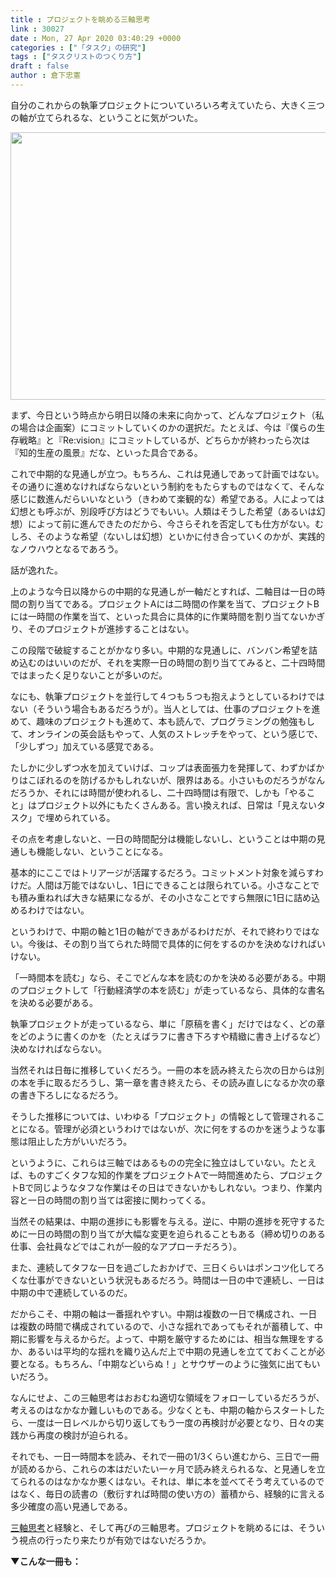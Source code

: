 ```yaml
---
title : プロジェクトを眺める三軸思考
link : 30027
date : Mon, 27 Apr 2020 03:40:29 +0000
categories : ["「タスク」の研究"]
tags : ["タスクリストのつくり方"]
draft : false
author : 倉下忠憲
---
```


自分のこれからの執筆プロジェクトについていろいろ考えていたら、大きく三つの軸が立てられるな、ということに気がついた。

<a href="https://rashita.net/blog/?attachment_id=30028" rel="attachment wp-att-30028"><img src="https://rashita.net/blog/wp-content/uploads/2020/04/10711E3F-57CE-4693-B142-B83AC8F9EEE4-700x428.jpg" alt="" width="700" height="428" class="alignnone size-large wp-image-30028" /></a>

まず、今日という時点から明日以降の未来に向かって、どんなプロジェクト（私の場合は企画案）にコミットしていくのかの選択だ。たとえば、今は『僕らの生存戦略』と『Re:vision』にコミットしているが、どちらかが終わったら次は『知的生産の風景』だな、といった具合である。

これで中期的な見通しが立つ。もちろん、これは見通しであって計画ではない。その通りに進めなければならないという制約をもたらすものではなくて、そんな感じに数進んだらいいなという（きわめて楽観的な）希望である。人によっては幻想とも呼ぶが、別段呼び方はどうでもいい。人類はそうした希望（あるいは幻想）によって前に進んできたのだから、今さらそれを否定しても仕方がない。むしろ、そのような希望（ないしは幻想）といかに付き合っていくのかが、実践的なノウハウとなるであろう。

話が逸れた。

上のような今日以降からの中期的な見通しが一軸だとすれば、二軸目は一日の時間の割り当てである。プロジェクトAには二時間の作業を当て、プロジェクトBには一時間の作業を当て、といった具合に具体的に作業時間を割り当てないかぎり、そのプロジェクトが進捗することはない。

この段階で破綻することがかなり多い。中期的な見通しに、バンバン希望を詰め込むのはいいのだが、それを実際一日の時間の割り当ててみると、二十四時間ではまったく足りないことが多いのだ。

なにも、執筆プロジェクトを並行して４つも５つも抱えようとしているわけではない（そういう場合もあるだろうが）。当人としては、仕事のプロジェクトを進めて、趣味のプロジェクトも進めて、本も読んで、プログラミングの勉強もして、オンラインの英会話もやって、人気のストレッチをやって、という感じで、「少しずつ」加えている感覚である。

たしかに少しずつ水を加えていけば、コップは表面張力を発揮して、わずかばかりはこぼれるのを防げるかもしれないが、限界はある。小さいものだろうがなんだろうか、それには時間が使われるし、二十四時間は有限で、しかも「やること」はプロジェクト以外にもたくさんある。言い換えれば、日常は「見えないタスク」で埋められている。

その点を考慮しないと、一日の時間配分は機能しないし、ということは中期の見通しも機能しない、ということになる。

基本的にここではトリアージが活躍するだろう。コミットメント対象を減らすわけだ。人間は万能ではないし、1日にできることは限られている。小さなことでも積み重ねれば大きな結果になるが、その小さなことですら無限に1日に詰め込めるわけではない。

というわけで、中期の軸と1日の軸ができあがるわけだが、それで終わりではない。今後は、その割り当てられた時間で具体的に何をするのかを決めなければいけない。

「一時間本を読む」なら、そこでどんな本を読むのかを決める必要がある。中期のプロジェクトして「行動経済学の本を読む」が走っているなら、具体的な書名を決める必要がある。

執筆プロジェクトが走っているなら、単に「原稿を書く」だけではなく、どの章をどのように書くのかを（たとえばラフに書き下ろすや精緻に書き上げるなど）決めなければならない。

当然それは日毎に推移していくだろう。一冊の本を読み終えたら次の日からは別の本を手に取るだろうし、第一章を書き終えたら、その読み直しになるか次の章の書き下ろしになるだろう。

そうした推移については、いわゆる「プロジェクト」の情報として管理されることになる。管理が必須というわけではないが、次に何をするのかを迷うような事態は阻止した方がいいだろう。

というように、これらは三軸ではあるものの完全に独立はしていない。たとえば、ものすごくタフな知的作業をプロジェクトAで一時間進めたら、プロジェクトBで同じようなタフな作業はその日はできないかもしれない。つまり、作業内容と一日の時間の割り当ては密接に関わってくる。

当然その結果は、中期の進捗にも影響を与える。逆に、中期の進捗を死守するために一日の時間の割り当てが大幅な変更を迫られることもある（締め切りのある仕事、会社員などではこれが一般的なアプローチだろう）。

また、連続してタフな一日を過ごしたおかげで、三日くらいはポンコツ化してろくな仕事ができないという状況もあるだろう。時間は一日の中で連続し、一日は中期の中で連続しているのだ。

だからこそ、中期の軸は一番揺れやすい。中期は複数の一日で構成され、一日は複数の時間で構成されているので、小さな揺れであってもそれが蓄積して、中期に影響を与えるからだ。よって、中期を厳守するためには、相当な無理をするか、あるいは平均的な揺れを織り込んだ上で中期の見通しを立てておくことが必要となる。もちろん、「中期などいらぬ！」とサウザーのように強気に出てもいいだろう。

なんにせよ、この三軸思考はおおむね適切な領域をフォローしているだろうが、考えるのはなかなか難しいものである。少なくとも、中期の軸からスタートしたら、一度は一日レベルから切り返してもう一度の再検討が必要となり、日々の実践から再度の検討が迫られる。

それでも、一日一時間本を読み、それで一冊の1/3くらい進むから、三日で一冊が読めるから、これらの本はだいたい一ヶ月で読み終えられるな、と見通しを立てられるのはなかなか悪くはない。それは、単に本を並べてそう考えているのではなく、毎日の読書の（敷衍すれば時間の使い方の）蓄積から、経験的に言える多少確度の高い見通しである。

<a href="https://scrapbox.io/rashitamemo/%E4%B8%89%E8%BB%B8%E6%80%9D%E8%80%83">三軸思考</a>と経験と、そして再びの三軸思考。プロジェクトを眺めるには、そういう視点の行ったり来たりが有効ではないだろうか。

<strong>▼こんな一冊も：</strong>

<p style="text-align: center;"><a href="http://www.amazon.co.jp/exec/obidos/ASIN/4065151562/rashita1000-22/ref=nosim/target="_blank" rel="noopener" name="amazletlink"><img class="aligncenter" style="border: none;" src="https://images-na.ssl-images-amazon.com/images/I/31yz41bTULL._SX302_BO1,204,203,200_._SY346_.jpg" alt="" /></a>

